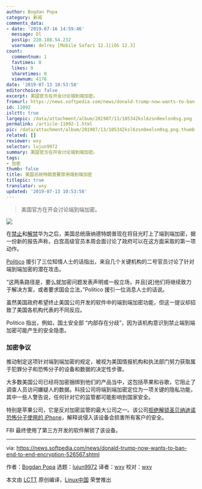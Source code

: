 ```yaml
---
author: Bogdan Popa
category: 新闻
comments_data:
- date: '2019-07-16 14:59:46'
  message: Dl
  postip: 220.188.54.232
  username: delrey [Mobile Safari 12.1|iOS 12.3]
count:
  commentnum: 1
  favtimes: 0
  likes: 0
  sharetimes: 0
  viewnum: 4176
date: '2019-07-13 10:53:58'
editorchoice: false
excerpt: 美国官方在开会讨论端到端加密。
fromurl: https://news.softpedia.com/news/donald-trump-now-wants-to-ban-end-to-end-encryption-526567.shtml
id: 11092
islctt: true
largepic: /data/attachment/album/201907/13/105342ksl6zsn0eelsn0sg.png
permalink: /article-11092-1.html
pic: /data/attachment/album/201907/13/105342ksl6zsn0eelsn0sg.png.thumb.jpg
related: []
reviewer: wxy
selector: lujun9972
summary: 美国官方在开会讨论端到端加密。
tags:
- 加密
thumb: false
title: 美国总统特朗普要禁用端到端加密
titlepic: true
translator: wxy
updated: '2019-07-13 10:53:58'
---
```



> 
> 美国官方在开会讨论端到端加密。
> 
> 
> 


![](/data/attachment/album/201907/13/105342ksl6zsn0eelsn0sg.png)


在[禁止](https://news.softpedia.com/news/google-bans-huawei-from-using-android-google-play-gmail-other-services-526083.shtml)和[解禁](https://news.softpedia.com/news/breaking-donald-trump-says-huawei-can-buy-american-products-again-526564.shtml)华为之后，美国总统唐纳德特朗普现在将目光盯上了端到端加密，据一份新的报告声称，白宫高级官员本周会面讨论了政府可以在这方面采取的第一项动作。


[Politico](https://www.politico.com/story/2019/06/27/trump-officials-weigh-encryption-crackdown-1385306) 援引了三位知情人士的话指出，来自几个关键机构的二号官员讨论了针对端到端加密的潜在攻击。


“这两条路径是，要么就加密问题发表声明或一般立场，并且[说]他们将继续致力于解决方案，或者要求国会立法，”Politico 援引一位消息人士的话说。


虽然美国政府希望终止美国公司开发的软件中的端到端加密功能，但这一提议却招致了美国各机构代表的不同反应。


Politico 指出，例如，国土安全部 “内部存在分歧”，因为该机构意识到禁止端到端加密可能产生的安全隐患。


### 加密争议


推动制定这项针对端到端加密的规定，被视为美国情报机构和执法部门努力获取属于犯罪分子和恐怖分子的设备和数据的决定性步骤。


大多数美国公司已经将加密捆绑到他们的产品当中，这包括苹果和谷歌，它阻止了调查人员访问嫌疑人的数据。科技公司将端到端加密定位为一项关键的隐私功能，其中一些人警告说，任何针对它的监管都可能影响到国家安全。


特别是苹果公司，它是反对加密监管的最大公司之一。该公司[拒绝解锁圣贝纳迪诺恐怖分子使用的 iPhone](https://news.softpedia.com/news/judge-orders-apple-to-help-the-fbi-hack-san-bernardino-shooter-s-iphone-500517.shtml)，解释说侵入该设备会损害所有客户的安全。


FBI 最终使用了第三方开发的软件解锁了该设备。




---


via: <https://news.softpedia.com/news/donald-trump-now-wants-to-ban-end-to-end-encryption-526567.shtml>


作者：[Bogdan Popa](https://news.softpedia.com/editors/browse/bogdan-popa) 选题：[lujun9972](https://github.com/lujun9972) 译者：[wxy](https://github.com/wxy) 校对：[wxy](https://github.com/wxy)


本文由 [LCTT](https://github.com/LCTT/TranslateProject) 原创编译，[Linux中国](https://linux.cn/) 荣誉推出